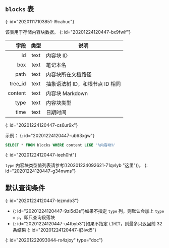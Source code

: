 ## `blocks` 表
{: id="20201117103851-l9cahuc"}

该表用于存储内容块数据。
{: id="20201224120447-bx9fwlf"}

|  字段 | 类型 | 说明                                      |
| --------: | :------: | --------------------------------------------- |
|      id |  text  | 内容块 ID                                |
|     box |  text  | 笔记本名                                |
|    path |  text  | 内容块所在文档路径                 |
| tree_id |  text  | 抽象语法树 ID，和根节点 ID 相同 |
| content |  text  | 内容块 Markdown                          |
|    type |  text  | 内容块类型                             |
|    time |  text  | 日期时间                                |
{: id="20201224120447-cs6ur9x"}

示例：
{: id="20201224120447-ub63xgw"}

```sql
SELECT * FROM blocks WHERE content LIKE '%内容块%'
```
{: id="20201224120447-ieeh0ht"}

`type` 内容块类型值列表请参考((20201224092621-71qvlyb "这里"))。
{: id="20201224120447-g34nwns"}

## 默认查询条件
{: id="20201224120447-lezmdb3"}

* {: id="20201224120447-9zi5d3s"}如果不指定 `type` 列，则默认会加上 `type = p`，即只查询段落块
* {: id="20201224120447-u4tbyb3"}如果不指定 `LIMIT`，则最多只返回前 32 条结果
{: id="20201224120447-ij3ivd5"}


{: id="20201222093044-rx4zjoy" type="doc"}
